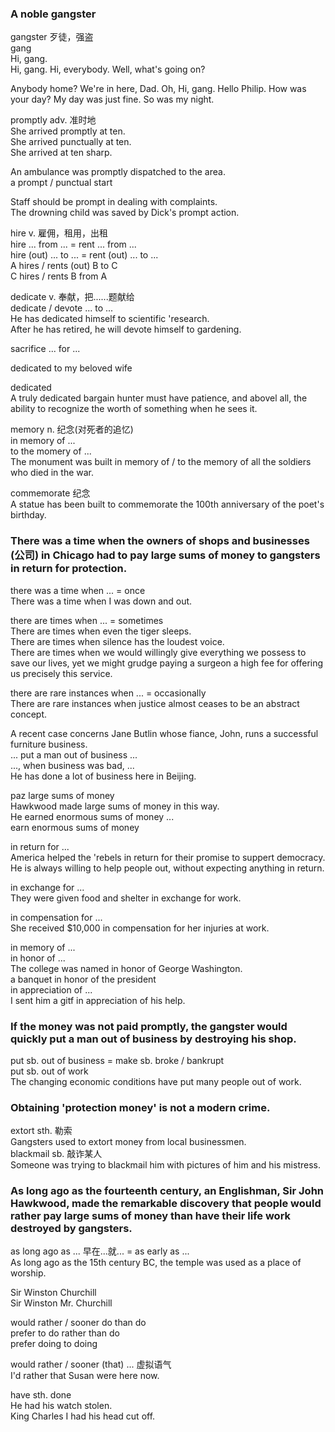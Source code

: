 ### A noble gangster  
gangster  歹徒，强盗  
gang  
Hi, gang.  
Hi, gang. Hi, everybody. Well, what's going on?  
  
Anybody home? We're in here, Dad.
Oh, Hi, gang. Hello Philip. How was your day?
My day was just fine. So was my night.  
  
promptly  adv. 准时地  
She arrived promptly at ten.  
She arrived punctually at ten.  
She arrived at ten sharp.  
  
An ambulance was promptly dispatched to the area.  
a prompt / punctual start  
  
Staff should be prompt in dealing with complaints.  
The drowning child was saved by Dick's prompt action.  
  
hire v. 雇佣，租用，出租  
hire ... from ... = rent ... from ...  
hire (out) ... to ... = rent (out) ... to ...  
A hires / rents (out) B to C  
C hires / rents B from A  
  
dedicate v. 奉献，把......题献给  
dedicate / devote ... to ...  
He has dedicated himself to scientific 'research.  
After he has retired, he will devote himself to gardening.  

sacrifice ... for ...  

dedicated to my beloved wife  

dedicated  
A truly dedicated bargain hunter must have patience, and abovel all, the ability to recognize the worth of something when he sees it.  
  
memory  n. 纪念(对死者的追忆)  
in memory of ...  
to the momery of ...  
The monument was built in memory of / to the memory of all the soldiers who died in the war.  
  
commemorate 纪念  
A statue has been built to commemorate the 100th anniversary of the poet's birthday.  
  
### There was a time when the owners of shops and businesses (公司) in Chicago had to pay large sums of money to gangsters in return for protection.  
there was a time when ... = once  
There was a time when I was down and out.  
  
there are times when ... = sometimes  
There are times when even the tiger sleeps.  
There are times when silence has the loudest voice.  
There are times when we would willingly give everything we possess to save our lives, yet we might grudge paying a surgeon a high fee for offering us precisely this service.  
  
there are rare instances when ... = occasionally  
There are rare instances when justice almost ceases to be an abstract concept.  
  
A recent case concerns Jane Butlin whose fiance, John, runs a successful furniture business.  
... put a man out of business ...  
..., when business was bad, ...  
He has done a lot of business here in Beijing.  
  
paz large sums of money  
Hawkwood made large sums of money in this way.  
He earned enormous sums of money ...  
earn enormous sums of money  
  
in return for ...  
America helped the 'rebels in return for their promise to suppert democracy.  
He is always willing to help people out, without expecting anything in return.  
  
in exchange for ...  
They were given food and shelter in exchange for work.  
  
in compensation for ...  
She received $10,000 in compensation for her injuries at work.  
  
in memory of ...  
in honor of ...  
The college was named in honor of George Washington.  
a banquet in honor of the president  
in appreciation of ...  
I sent him a gitf in appreciation of his help.  
  
### If the money was not paid promptly, the gangster would quickly put a man out of business by destroying his shop.  
  
put sb. out of business = make sb. broke / bankrupt  
put sb. out of work  
The changing economic conditions have put many people out of work.  
  
### Obtaining 'protection money' is not a modern crime.  
extort sth. 勒索  
Gangsters used to extort money from local businessmen.  
blackmail sb.  敲诈某人  
Someone was trying to blackmail him with pictures of him and his mistress.  
  
### As long ago as the fourteenth century, an Englishman, Sir John Hawkwood, made the remarkable discovery that people would rather pay large sums of money than have their life work destroyed by gangsters.  
as long ago as ...  早在...就... = as early as ...  
As long ago as the 15th century BC, the temple was used as a place of worship.  
  
Sir Winston Churchill  
Sir Winston  Mr. Churchill  
  
would rather / sooner do than do  
prefer to do rather than do  
prefer doing to doing  
  
would rather / sooner (that) ...  虚拟语气  
I'd rather that Susan were here now.  
  
have sth. done  
He had his watch stolen.  
King Charles I had his head cut off.  